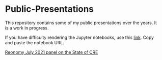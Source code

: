 # Public-Presentations
This repository contains some of my public presentations over the years.  It is a work in progress.  

If you have difficulty rendering the Jupyter notebooks, use this [link](https://nbviewer.jupyter.org/).  Copy and paste the notebook URL.

[Reonomy July 2021 panel on the State of CRE](https://www.reonomy.com/webinars/julystateofcre)
